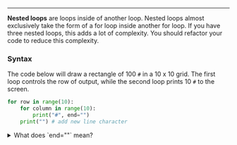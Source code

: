 ----------
**Nested loops** are loops inside of another loop. Nested loops almost exclusively take the form of a for loop inside another for loop. If you have three nested loops, this adds a lot of complexity. You should refactor your code to reduce this complexity.

### Syntax
The code below will draw a rectangle of 100 `#` in a 10 x 10 grid. The first loop controls the row of output, while the second loop prints 10 `#` to the screen.

```python
for row in range(10):
    for column in range(10):
        print("#", end="")
    print("") # add new line character
```

<details><summary>What does `end=""` mean?</summary>By default, the `print` function adds a new line character to whatever it prints to the console. By adding `end=""` to the print function, Python will not go to the next line. Notice, however, the last line of code is a `print` function without `end=""`. This will force the output to the next line.

[Code Visualizer](open_tutor code/loops/playground-nested-loops.py)
{Try it}(python3 code/loops/playground-nested-loops.py 1)

|||challenge
## What happens if you:
* Change the first `range` statement to `range(5):`?
* Change the second `range` statement to `range(20):`?
* Remove `, end=""` from the first `print` statement?

|||

### Nested Loop Coding Challenge 1
Using nested loops, write some code that outputs the following:

```
##########
##########
##########
##########
##########
```

[Code Visualizer](open_tutor code/loops/playground-nested-loops.py)
{Try it}(python3 code/loops/playground-nested-loops.py 2)
<details><summary>**Hint**</summary>The output is the same character (`#`). Make sure that your nested loops have the right numbers in the `range` statements to get the appropriate number of rows and columns.</details>

### Nested Loop Coding Challenge 2
Using nested loops, write some code that outputs the following:

```
##########
**********
##########
**********
##########
```

[Code Visualizer](open_tutor code/loops/playground-nested-loops.py)
{Try it}(python3 code/loops/playground-nested-loops.py 2)
<details><summary>**Hint**</summary>The output is a `#` when the outer loop variable is even (0, 2, 4) and a `*` when the outer loop variable is odd (1, 3).</details>

### Nested Loop Coding Challenge 3
Using nested loops, write some code that outputs the following:

```
1
22
333
4444
55555
```

[Code Visualizer](open_tutor code/loops/playground-nested-loops.py)
{Try it}(python3 code/loops/playground-nested-loops.py 3)
<details><summary>**Hint**</summary>First, the outer loop does not start with 0. Second, the inner loop runs the same amount of times as the row number. Third, think back to the unit on operators. There is an operator that can repeat a string.</details>